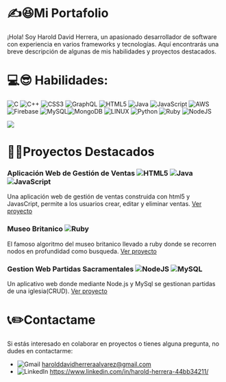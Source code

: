 # ✍😆Mi Portafolio
¡Hola! Soy Harold David Herrera, un apasionado desarrollador de software con experiencia en varios frameworks y tecnologías. Aquí encontrarás una breve descripción de algunas de mis habilidades y proyectos destacados.

# 💻😎 Habilidades:
![C](https://img.shields.io/badge/c-%2300599C.svg?style=for-the-badge&logo=c&logoColor=white) ![C++](https://img.shields.io/badge/c++-%2300599C.svg?style=for-the-badge&logo=c%2B%2B&logoColor=white) ![CSS3](https://img.shields.io/badge/css3-%231572B6.svg?style=for-the-badge&logo=css3&logoColor=white) ![GraphQL](https://img.shields.io/badge/-GraphQL-E10098?style=for-the-badge&logo=graphql&logoColor=white) ![HTML5](https://img.shields.io/badge/html5-%23E34F26.svg?style=for-the-badge&logo=html5&logoColor=white) ![Java](https://img.shields.io/badge/java-%23ED8B00.svg?style=for-the-badge&logo=java&logoColor=white) ![JavaScript](https://img.shields.io/badge/javascript-%23323330.svg?style=for-the-badge&logo=javascript&logoColor=%23F7DF1E) ![AWS](https://img.shields.io/badge/AWS-%23FF9900.svg?style=for-the-badge&logo=amazon-aws&logoColor=white) ![Firebase](https://img.shields.io/badge/firebase-%23039BE5.svg?style=for-the-badge&logo=firebase)  ![MySQL](https://img.shields.io/badge/mysql-%2300f.svg?style=for-the-badge&logo=mysql&logoColor=white)![MongoDB](https://img.shields.io/badge/MongoDB-%234ea94b.svg?style=for-the-badge&logo=mongodb&logoColor=white) ![LINUX](https://img.shields.io/badge/Linux-FCC624?style=for-the-badge&logo=linux&logoColor=black) ![Python](https://img.shields.io/badge/python-3670A0?style=for-the-badge&logo=python&logoColor=ffdd54) ![Ruby](https://img.shields.io/badge/ruby-%23CC342D.svg?style=for-the-badge&logo=ruby&logoColor=white) ![NodeJS](https://img.shields.io/badge/node.js-6DA55F?style=for-the-badge&logo=node.js&logoColor=white)

![](https://github-readme-stats.vercel.app/api/top-langs/?username=david2205&theme=vue-dark&hide_border=false&include_all_commits=true&count_private=true&layout=compact)



# 💪🔥Proyectos Destacados
### Aplicación Web de Gestión de Ventas ![HTML5](https://img.shields.io/badge/html5-%23E34F26.svg?style=for-the-badge&logo=html5&logoColor=white) ![Java](https://img.shields.io/badge/java-%23ED8B00.svg?style=for-the-badge&logo=java&logoColor=white) ![JavaScript](https://img.shields.io/badge/javascript-%23323330.svg?style=for-the-badge&logo=javascript&logoColor=%23F7DF1E)
Una aplicación web de gestión de ventas construida con html5 y JavasCript, permite a los usuarios crear, editar y eliminar ventas.
[Ver proyecto](https://github.com/david2205/Gestor_Ventas.git)

### Museo Britanico ![Ruby](https://img.shields.io/badge/ruby-%23CC342D.svg?style=for-the-badge&logo=ruby&logoColor=white)
El famoso algoritmo del museo britanico llevado a ruby donde se recorren nodos en profundidad como busqueda.
[Ver proyecto](https://github.com/david2205/Algoritmo_Museo_Britanico.git)

### Gestion Web Partidas Sacramentales ![NodeJS](https://img.shields.io/badge/node.js-6DA55F?style=for-the-badge&logo=node.js&logoColor=white) ![MySQL](https://img.shields.io/badge/mysql-%2300f.svg?style=for-the-badge&logo=mysql&logoColor=white)
Un aplicativo web donde mediante Node.js y MySql se gestionan partidas de una iglesia(CRUD).
[Ver proyecto](https://github.com/fabianf4/SistemaGestionInformacionS2Front.git)

# 📞✏️Contactame
Si estás interesado en colaborar en proyectos o tienes alguna pregunta, no dudes en contactarme:
- ![Gmail](https://img.shields.io/badge/Gmail-D14836?style=for-the-badge&logo=gmail&logoColor=white) harolddavidherreraalvarez@gmail.com
- ![LinkedIn](https://img.shields.io/badge/linkedin-%230077B5.svg?style=for-the-badge&logo=linkedin&logoColor=white) https://www.linkedin.com/in/harold-herrera-44bb34211/
